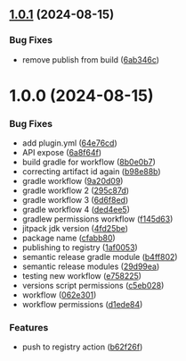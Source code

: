## [1.0.1](https://github.com/Mineando/teams/compare/v1.0.0...v1.0.1) (2024-08-15)


### Bug Fixes

* remove publish from build ([6ab346c](https://github.com/Mineando/teams/commit/6ab346c5523152bd15b06ad84833f9ce9421e233))

# 1.0.0 (2024-08-15)


### Bug Fixes

* add plugin.yml ([64e76cd](https://github.com/Mineando/teams/commit/64e76cd451c6993f9c2680082af8facc6cdef94b))
* API expose ([6a8f64f](https://github.com/Mineando/teams/commit/6a8f64f7151351e0f4c313a4887c07e95a3350e9))
* build gradle for workflow ([8b0e0b7](https://github.com/Mineando/teams/commit/8b0e0b778cdd8eaa6de1103c47f9ed8754cfcb56))
* correcting artifact id again ([b98e88b](https://github.com/Mineando/teams/commit/b98e88b2aae420179a345b49ad8da4f15282ad5a))
* gradle workflow ([9a20d09](https://github.com/Mineando/teams/commit/9a20d0975c0a59c9e53af38058e6b1d44a1b9567))
* gradle workflow 2 ([295c87d](https://github.com/Mineando/teams/commit/295c87d46cde97082e0a62f8cb2c68ce0a1161a1))
* gradle workflow 3 ([6d6f8ed](https://github.com/Mineando/teams/commit/6d6f8edf501be9ea4699be969f51b4b98e7498f4))
* gradle workflow 4 ([ded4ee5](https://github.com/Mineando/teams/commit/ded4ee5d74600586599455ef00d183916e917389))
* gradlew permissions workflow ([f145d63](https://github.com/Mineando/teams/commit/f145d63abd4c81028e52375a3592d5bb72e28d2a))
* jitpack jdk version ([4fd25be](https://github.com/Mineando/teams/commit/4fd25bea01432c0d8277e2906200b4c97357dd74))
* package name ([cfabb80](https://github.com/Mineando/teams/commit/cfabb80ec3f6d7ddd5c48634dd5f342cc73770cc))
* publishing to registry ([1af0053](https://github.com/Mineando/teams/commit/1af0053c36ba5c7056feb397c439e7c03e76af2a))
* semantic release gradle module ([b4ff802](https://github.com/Mineando/teams/commit/b4ff802cc48bf69ab8d249138140fb918e4cce3e))
* semantic release modules ([29d99ea](https://github.com/Mineando/teams/commit/29d99ea2b035f8d9093ff3cecdd09431e30be5bf))
* testing new workflow ([e758225](https://github.com/Mineando/teams/commit/e75822566a85f87ad2189f5cf131b92306dea02f))
* versions script permissions ([c5eb028](https://github.com/Mineando/teams/commit/c5eb028d8fc1a3c4e4890f2b371641c625fce3cc))
* workflow ([062e301](https://github.com/Mineando/teams/commit/062e30168f87d9aa188dded01fe525eb9e16bf48))
* workflow permissions ([d1ede84](https://github.com/Mineando/teams/commit/d1ede84977f9ff34fe9bc892c447616663fe1fa5))


### Features

* push to registry action ([b62f26f](https://github.com/Mineando/teams/commit/b62f26f6277082df438391153bfe2e9fa2afa3d1))
